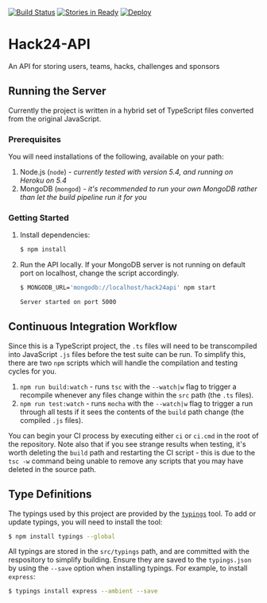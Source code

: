 [![Build Status]](https://travis-ci.org/TechNottingham/Hack24-API) [![Stories in Ready]](http://waffle.io/TechNottingham/Hackbot)
[![Deploy](https://www.herokucdn.com/deploy/button.svg)](https://heroku.com/deploy?template=https://github.com/TechNottingham/Hack24-API)


# Hack24-API
An API for storing users, teams, hacks, challenges and sponsors

## Running the Server

Currently the project is written in a hybrid set of TypeScript files converted from the original JavaScript.

### Prerequisites

You will need installations of the following, available on your path:

1. Node.js (`node`) - _currently tested with version 5.4, and running on Heroku on 5.4_
2. MongoDB (`mongod`) - _it's recommended to run your own MongoDB rather than let the build pipeline run it for you_

### Getting Started

1. Install dependencies:

    ```bash
    $ npm install
    ```

2. Run the API locally. If your MongoDB server is not running on default port on localhost, change the script accordingly.

    ```bash
    $ MONGODB_URL='mongodb://localhost/hack24api' npm start

    Server started on port 5000
    ```

## Continuous Integration Workflow

Since this is a TypeScript project, the `.ts` files will need to be transcompiled into JavaScript `.js` files before the test suite can be run. To simplify this, there are two `npm` scripts which will handle the compilation and testing cycles for you.

1. `npm run build:watch` - runs `tsc` with the `--watch|w` flag to trigger a recompile whenever any files change within the `src` path (the `.ts` files).
2. `npm run test:watch` - runs `mocha` with the `--watch|w` flag to trigger a run through all tests if it sees the contents of the `build` path change (the compiled `.js` files).

You can begin your CI process by executing either `ci` or `ci.cmd` in the root of the repository. Note also that if you see strange results when testing, it's worth deleting the `build` path and restarting the CI script - this is due to the `tsc -w` command being unable to remove any scripts that you may have deleted in the source path.

## Type Definitions

The typings used by this project are provided by the [`typings`](https://www.npmjs.com/package/typings) tool. To add or update typings, you will need to install the tool:

```bash
$ npm install typings --global
```

All typings are stored in the `src/typings` path, and are committed with the respository to simplify building. Ensure they are saved to the `typings.json` by using the `--save` option when installing typings. For example, to install `express`:

```bash
$ typings install express --ambient --save
```

[Build Status]: https://travis-ci.org/TechNottingham/Hack24-API.svg?branch=master
[Stories in Ready]: https://badge.waffle.io/TechNottingham/Hackbot.svg?label=ready&title=Ready
